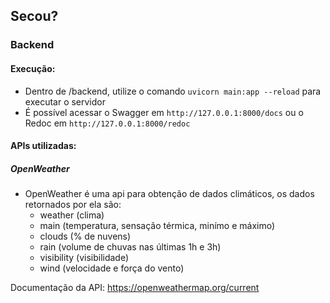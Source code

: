 ## Secou?

### Backend

#### Execução:
- Dentro de /backend, utilize o comando `uvicorn main:app --reload` para executar o servidor
- É possível acessar o Swagger em `http://127.0.0.1:8000/docs` ou o Redoc em `http://127.0.0.1:8000/redoc`

#### APIs utilizadas:

##### OpenWeather
- OpenWeather é uma api para obtenção de dados climáticos, os dados retornados por ela são:
    - weather (clima)
    - main (temperatura, sensação térmica, minímo e máximo)
    - clouds (% de nuvens)
    - rain (volume de chuvas nas últimas 1h e 3h)
    - visibility (visibilidade)
    - wind (velocidade e força do vento)

Documentação da API: https://openweathermap.org/current